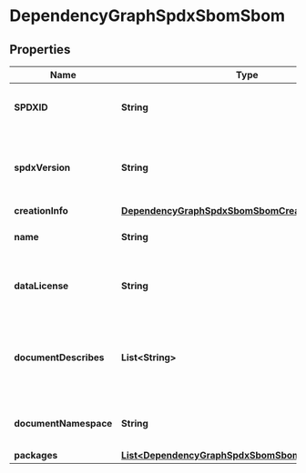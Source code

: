 

# DependencyGraphSpdxSbomSbom


## Properties

| Name | Type | Description | Notes |
|------------ | ------------- | ------------- | -------------|
|**SPDXID** | **String** | The SPDX identifier for the SPDX document. |  |
|**spdxVersion** | **String** | The version of the SPDX specification that this document conforms to. |  |
|**creationInfo** | [**DependencyGraphSpdxSbomSbomCreationInfo**](DependencyGraphSpdxSbomSbomCreationInfo.md) |  |  |
|**name** | **String** | The name of the SPDX document. |  |
|**dataLicense** | **String** | The license under which the SPDX document is licensed. |  |
|**documentDescribes** | **List&lt;String&gt;** | The name of the repository that the SPDX document describes. |  |
|**documentNamespace** | **String** | The namespace for the SPDX document. |  |
|**packages** | [**List&lt;DependencyGraphSpdxSbomSbomPackagesInner&gt;**](DependencyGraphSpdxSbomSbomPackagesInner.md) |  |  |



